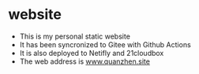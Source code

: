# website
- This is my personal static website
- It has been syncronized to Gitee with Github Actions
- It is also deployed to Netifly and 21cloudbox
- The web address is www.quanzhen.site
